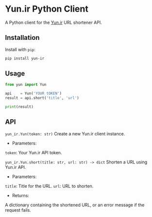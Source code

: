 # Yun.ir Python Client

A Python client for the [Yun.ir](https://yun.ir/) URL shortener API.

## Installation

Install with `pip`:

```sh
pip install yun-ir
```

## Usage

```python
from yun import Yun

api    = Yun('YOUR tOKEN')
result = api.short('title', 'url')

print(result)
```
## API

`yun_ir.Yun(token: str)`
Create a new Yun.ir client instance.

- Parameters:

`token`: Your Yun.ir API token.

`yun_ir.Yun.short(title: str, url: str) -> dict`
Shorten a URL using Yun.ir API.

- Parameters:

`title`: Title for the URL.
`url`: URL to shorten.

- Returns:

A dictionary containing the shortened URL, or an error message if the request fails.
